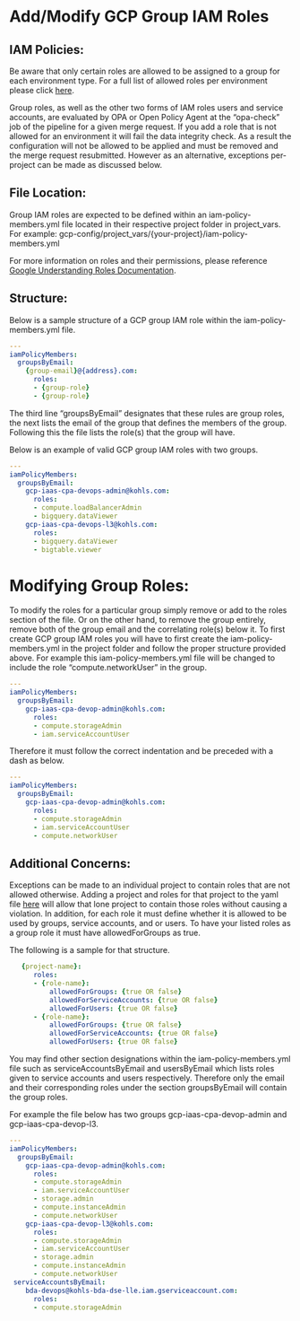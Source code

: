 # Add/Modify GCP Group IAM Roles

## IAM Policies:
Be aware that only certain roles are allowed to be assigned to a group for each environment type. For a full list of allowed roles per environment please click <a href="https://gitlab.com/kohls/infra/platform_enablement/cloud-config/cloud-resources/-/blob/main/opa/data/iam/iam-roles.yml" target="_blank">here</a>.

Group roles, as well as the other two forms of IAM roles users and service accounts, are evaluated by OPA or Open Policy Agent at the “opa-check” job of the pipeline for a given merge request. If you add a role that is not allowed for an environment it will fail the data integrity check. As a result the configuration will not be allowed to be applied and must be removed and the merge request resubmitted. However as an alternative, exceptions per-project can be made as discussed below.

## File Location:
Group IAM roles are expected to be defined within an iam-policy-members.yml file located in their respective project folder in project_vars.
For example:
gcp-config/project_vars/{your-project}/iam-policy-members.yml


For more information on roles and their permissions, please reference [Google Understanding Roles Documentation](https://cloud.google.com/iam/docs/understanding-roles).

## Structure:
Below is a sample structure of a GCP group IAM role within the iam-policy-members.yml file.
```yaml
---
iamPolicyMembers:
  groupsByEmail:
    {group-email}@{address}.com:
      roles:
      - {group-role}
      - {group-role}
```
The third line “groupsByEmail” designates that these rules are group roles, the next lists the email of the group that defines the members of the group. Following this the file lists the role(s) that the group will have.

Below is an example of valid GCP group IAM roles with two groups.
```yaml
---
iamPolicyMembers:
  groupsByEmail:
    gcp-iaas-cpa-devops-admin@kohls.com:
      roles:
      - compute.loadBalancerAdmin
      - bigquery.dataViewer
    gcp-iaas-cpa-devops-l3@kohls.com:
      roles:
      - bigquery.dataViewer
      - bigtable.viewer
```

# Modifying Group Roles:
To modify the roles for a particular group simply remove or add to the roles section of the file. Or on the other hand, to remove the group entirely, remove both of the group email and the correlating role(s) below it. To first create GCP group IAM roles you will have to first create the iam-policy-members.yml in the project folder and follow the proper structure provided above.
For example this iam-policy-members.yml file will be changed to include the role “compute.networkUser” in the group.
```yaml
---
iamPolicyMembers:
  groupsByEmail:
    gcp-iaas-cpa-devop-admin@kohls.com:
      roles:
      - compute.storageAdmin
      - iam.serviceAccountUser
```
Therefore it must follow the correct indentation and be preceded with a dash as below.
```yaml
---
iamPolicyMembers:
  groupsByEmail:
    gcp-iaas-cpa-devop-admin@kohls.com:
      roles:
      - compute.storageAdmin
      - iam.serviceAccountUser
      - compute.networkUser
```
## Additional Concerns:
Exceptions can be made to an individual project to contain roles that are not allowed otherwise. Adding a project and roles for that project to the yaml file <a href="https://gitlab.com/kohls/infra/platform_enablement/cloud-config/cloud-resources/-/blob/main/opa/data/iam/iam-roles-per-project.yml" target="_blank">here</a> will allow that lone project to contain those roles without causing a violation. In addition, for each role it must define whether it is allowed to be used by groups, service accounts, and or users. To have your listed roles as a group role it must have allowedForGroups as true.

The following is a sample for that structure.
```yaml
   {project-name}:
      roles:
      - {role-name}:
          allowedForGroups: {true OR false}
          allowedForServiceAccounts: {true OR false}
          allowedForUsers: {true OR false}
      - {role-name}:
          allowedForGroups: {true OR false}
          allowedForServiceAccounts: {true OR false}
          allowedForUsers: {true OR false}
```
You may find other section designations within the iam-policy-members.yml file such as serviceAccountsByEmail and usersByEmail which lists roles given to service accounts and users respectively. Therefore only the email and their corresponding roles under the section groupsByEmail will contain the group roles.

For example the file below has two groups gcp-iaas-cpa-devop-admin and gcp-iaas-cpa-devop-l3.
```yaml
---
iamPolicyMembers:
  groupsByEmail:
    gcp-iaas-cpa-devop-admin@kohls.com:
      roles:
      - compute.storageAdmin
      - iam.serviceAccountUser
      - storage.admin
      - compute.instanceAdmin
      - compute.networkUser
    gcp-iaas-cpa-devop-l3@kohls.com:
      roles:
      - compute.storageAdmin
      - iam.serviceAccountUser
      - storage.admin
      - compute.instanceAdmin
      - compute.networkUser
 serviceAccountsByEmail:
    bda-devops@kohls-bda-dse-lle.iam.gserviceaccount.com:
      roles:
      - compute.storageAdmin
```
